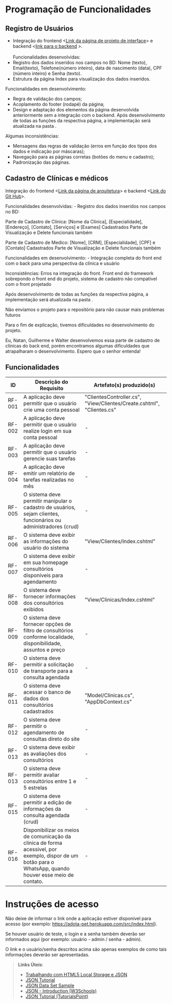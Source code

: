 # Programação de Funcionalidades

## Registro de Usuários
- Integração do frontend <[Link da página de projeto de interface](https://github.com/ICEI-PUC-Minas-PMV-ADS/pmv-ads-2024-1-e2-proj-int-t4-HmoreH/blob/main/docs/04-Projeto%20de%20Interface.md#tela-de-cadastro-de-usu%C3%A1rios)> e backend <[link para o backend](https://github.com/MarianaV5/backend-hmh/tree/master1)  >.
<br><br> Funcionalidades desenvolvidas:
- Registro dos dados inseridos nos campos no BD: Nome (texto), Email(texto), Telefone(número inteiro), data de nascimento (data), CPF (número inteiro) e Senha (texto).
- Estrutura da página Index para visualização dos dados inseridos.

Funcionalidades em desenvolvimento:
- Regra de validação dos campos;
- Acoplamento do footer (rodapé) da página;
- Design e adaptação dos elementos da página desenvolvida anteriormente sem a integração com o backend.
Após desenvolvimento de todas as funções da respectiva página, a implementação será atualizada na pasta <link da src>.

Algumas inconsistências:
- Mensagens das regras de validação (erros em função dos tipos dos dados e indicação por máscaras);
- Navegação para as páginas corretas (botões do menu e cadastro);
- Padronização das páginas.


## Cadastro de Clínicas e médicos

Integração do frontend <[Link da página de arquitetura](https://github.com/ICEI-PUC-Minas-PMV-ADS/pmv-ads-2024-1-e2-proj-int-t4-HmoreH/blob/main/docs/05-Arquitetura%20da%20Solu%C3%A7%C3%A3o.md)> e backend <[Link do Git Hub](https://github.com/NatanCarvalho75/TESTEBACKEND.git)>.

Funcionalidades desenvolvidas: - Registro dos dados inseridos nos campos no BD: 

Parte de Cadastro de Clínica: [Nome da Clínica], [Especialidade], [Endereço], [Contato], [Serviços] e [Exames] Cadastrados
Parte de Visualização e Delete funcionais também

Parte de Cadastro de Medico: [Nome], [CRM], [Especialidade], [CPF] e [Contato] Cadastrados
Parte de Visualização e Delete funcionais também


Funcionalidades em desenvolvimento: - Integração completa do front end com o back para uma perspectiva da clínica e usuário

Inconsistências: Erros na integração do front. Front end do framework sobrepondo o front end do projeto, sistema de cadastro não compatível com o front projetado 


Após desenvolvimento de todas as funções da respectiva página, a implementação será atualizada na pasta <link da src>.

Não enviamos o projeto para o repositório para não causar mais problemas futuros

Para o fim de explicação, tivemos dificuldades no desenvolvimento do projeto.

Eu, Natan, Guilherme e Walter desenvolvemos essa parte de cadastro de clínicas do back end, porém encontramos algumas dificuldades que atrapalharam o desenvolvimento. Espero que o senhor entenda!


## Funcionalidades

|ID    | Descrição do Requisito  | Artefato(s) produzido(s) |
|------|-----------------------------------------|----|
|RF-001| A aplicação deve permitir que o usuário crie uma conta pessoal | "ClientesController.cs", "View/Clientes/Create.cshtml", "Clientes.cs" | 
|RF-002| A aplicação deve permitir que o usuário realize login em sua conta pessoal | - |
|RF-003| A aplicação deve permitir que o usuário gerencie suas tarefas | - |
|RF-004| A aplicação deve emitir um relatório de tarefas realizadas no mês   | - |
|RF-005| O sistema deve permitir manipular o cadastro de usuários, sejam clientes, funcionários ou administradores (crud) | - | 
|RF-006| O sistema deve exibir as informações do usuário do sistema | "View/Clientes/Index.cshtml" | 
|RF-007| O sistema deve exibir em sua homepage consultórios disponíveis para agendamento | - | 
|RF-008| O sistema deve fornecer informações dos consultórios exibidos | "View/Clinicas/Index.cshtml" | 
|RF-009| O sistema deve fornecer opções de filtro de consultórios conforme localidade, disponibilidade, assuntos e preço | - | 
|RF-010| O sistema deve permitir a solicitação de transporte para a consulta agendada | - | 
|RF-011| O sistema deve acessar o banco de dados dos consultórios cadastrados| "Model/Clinicas.cs", "AppDbContext.cs" | 
|RF-012| O sistema deve permitir o agendamento de consultas direto do site | - | 
|RF-013| O sistema deve exibir as avaliações dos consultórios | - | 
|RF-013| O sistema deve permitir avaliar consultórios entre 1 e 5 estrelas | - |
|RF-015| O sistema deve permitir a edição de informações da consulta agendada (crud) | - | 
|RF-016| Disponibilizar os meios de comunicação da clinica de forma acessivel, por exemplo, dispor de um botão para o WhatsApp, quando houver esse meio de contato.| - |

# Instruções de acesso

Não deixe de informar o link onde a aplicação estiver disponível para acesso (por exemplo: https://adota-pet.herokuapp.com/src/index.html).

Se houver usuário de teste, o login e a senha também deverão ser informados aqui (por exemplo: usuário - admin / senha - admin).

O link e o usuário/senha descritos acima são apenas exemplos de como tais informações deverão ser apresentadas.

> **Links Úteis**:
>
> - [Trabalhando com HTML5 Local Storage e JSON](https://www.devmedia.com.br/trabalhando-com-html5-local-storage-e-json/29045)
> - [JSON Tutorial](https://www.w3resource.com/JSON)
> - [JSON Data Set Sample](https://opensource.adobe.com/Spry/samples/data_region/JSONDataSetSample.html)
> - [JSON - Introduction (W3Schools)](https://www.w3schools.com/js/js_json_intro.asp)
> - [JSON Tutorial (TutorialsPoint)](https://www.tutorialspoint.com/json/index.htm)

